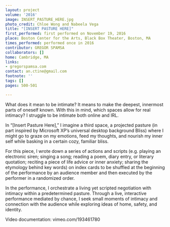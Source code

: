 ```yaml
---
layout: project
volume: '2016'
image: INSERT_PASTURE_HERE.jpg
photo_credit: Chloe Wong and Nabeela Vega
title: "[INSERT PASTURE HERE]"
first_performed: first performed on November 19, 2016
place: Boston Center for the Arts, Black Box Theater, Boston, MA
times_performed: performed once in 2016
contributor: GREGOR SPAMSA
collaborators: []
home: Cambridge, MA
links:
- gregorspamsa.com
contact: an.ctine@gmail.com
footnote: ''
tags: []
pages: 500-501

---
```


What does it mean to be intimate? It means to make the deepest, innermost parts of oneself known. With this in mind, which spaces allow for real intimacy? I struggle to be intimate both online and IRL.

In “[Insert Pasture Here],” I imagine a third space, a projected pasture (in part inspired by Microsoft XP’s universal desktop background Bliss) where I might go to graze on my emotions, feed my thoughts, and nourish my inner self while basking in a certain cozy, familiar bliss.

For this piece, I wrote down a series of actions and scripts (e.g. playing an electronic siren; singing a song; reading a poem, diary entry, or literary quotation; reciting a piece of life advice or inner anxiety; sharing the etymology behind key words) on index cards to be shuffled at the beginning of the performance by an audience member and then executed by the performer in a randomized order.

In the performance, I orchestrate a living yet scripted negotiation with intimacy within a predetermined pasture. Through a live, interactive performance mediated by chance, I seek small moments of intimacy and connection with the audience while exploring ideas of home, safety, and identity.

Video documentation: vimeo.com/193461780
